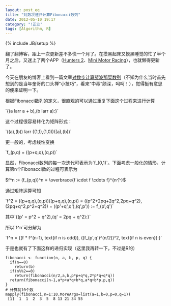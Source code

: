 ```yaml
---
layout: post_eq
title: "对数次递归计算Fibonacci数列"
date: 2012-05-10 19:17
category: "!正业"
tags: [Algorithm, R]
---
```

{% include JB/setup %}

翻了翻博客，距上一次更新差不多快一个月了。在摸黑起床又摸黑睡觉的忙了半个月之后，又迷上了两个APP（[Hunters 2](http://itunes.apple.com/us/app/hunters-2/id489463556?mt=8 "Hunters 2")、[Mini Motor Racing](http://itunes.apple.com/us/app/mini-motor-racing/id426860241?mt=8&ign-mpt=uo%3D2 "Mini Motor Racing")），也就懒得更新了。

今天在朋友的博客上看到一篇文章[对数步计算斐波那契数列](http://blog.csdn.net/largetalk/article/details/7552855 "对数步计算斐波那契数列")（不知为什么当时首先想到的是当年奎哥的口头禅“小技巧”，看来“中毒”颇深，呵呵！），觉得挺有意思的便来证明一下。

根据Fibonacci数列的定义，很直观的可以通过重复下面这个过程来进行计算

\`{(a larr a + b),(b larr a):}\`

这个过程很容易转化为矩阵形式：

\`((a),(b)) larr ((1,1),(1,0))((a),(b))\`

更一般的，考虑线性变换

\`f_(p,q) = ((p+q,q),(q,p))\`

显然，Fibonacci数列的每一次迭代可表示为\`f_(0,1)\`。下面考虑一般化的情形，计算第n个Fibonacci数的过程可表示为

$f^n := (f_{p,q})^n = \overbrace{f \cdot f \cdots f}^{n个}$

通过矩阵运算可知

\`f^2 = ((p+q,q),(q,p))((p+q,q),(q,p)) = ((p^2+2pq+2q^2,2pq+q^2),(2pq+q^2,p^2+q^2)) = ((p'+q',q'),(q',p')) := f_(p',q')\`

其中\`{(p' = p^2 + q^2),(q' = 2pq + q^2):}\`

所以\`f^n\`可分解为

\`f^n = {(f * f^(n-1), text{if n is odd}), ((f_(p',q')^(n/2))^2, text{if n is even}):}\`

于是也就有了下面这样的递归实现（这里我再转一下，不过是R的）

	fibonacci <- function(n, a, b, p, q) {
	  if(n==0)
	    return(b)
	  if(n%%2==0)
	    return(fibonacci(n/2,a,b,p*p+q*q,2*p*q+q*q))
	  return(fibonacci(n-1,a*p+a*q+b*q,a*q+b*p,p,q))
	}
	# 计算前10个数
	mapply(fibonacci,n=1:10,MoreArgs=list(a=1,b=0,p=0,q=1))
	 [1]  1  1  2  3  5  8 13 21 34 55
